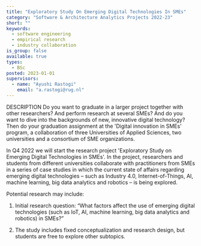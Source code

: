 ```yaml
---
title: "Exploratory Study On Emerging Digital Technologies In SMEs"
category: "Software & Architecture Analytics Projects 2022-23"
short: ""
keywords:
  - software engineering
  - empirical research
  - industry collaboration
is_group: false
available: true
types:
  - BSc
posted: 2023-01-01
supervisors:
  - name: "Ayushi Rastogi"
    email: "a.rastogi@rug.nl"
---
```


DESCRIPTION
Do you want to graduate in a larger project together with other researchers? And perform research at several SMEs? And do you want to dive into the backgrounds of new, innovative digital technology? Then do your graduation assignment at the 'Digital innovation in SMEs' program, a collaboration of three Universities of Applied Sciences, two universities and a consortium of SME organizations.

In Q4 2022 we will start the research project 'Exploratory Study on Emerging Digital Technologies in SMEs'. In the project, researchers and students from different universities collaborate with practitioners from SMEs in a series of case studies in which the current state of affairs regarding emerging digital technologies – such as Industry 4.0, Internet-of-Things, AI, machine learning, big data analytics and robotics – is being explored.

Potential research may include:

1. Initial research question: “What factors affect the use of emerging digital technologies (such as IoT, AI, machine learning, big data analytics and robotics) in SMEs?”

2. The study includes fixed conceptualization and research design, but students are free to explore other subtopics.
